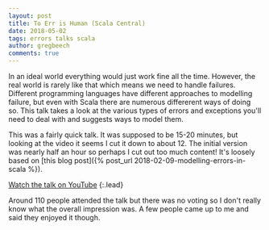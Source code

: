 ```yaml
---
layout: post
title: To Err is Human (Scala Central)
date: 2018-05-02
tags: errors talks scala
author: gregbeech
comments: true
---
```


In an ideal world everything would just work fine all the time. However, the real world is rarely like that which means we need to handle failures. Different programming languages have different approaches to modelling failure, but even with Scala there are numerous differerent ways of doing so. This talk takes a look at the various types of errors and exceptions you'll need to deal with and suggests ways to model them.

This was a fairly quick talk. It was supposed to be 15-20 minutes, but looking at the video it seems I cut it down to about 12. The initial version was nearly half an hour so perhaps I cut out too much content! It's loosely based on [this blog post]({% post_url 2018-02-09-modelling-errors-in-scala %}).

[Watch the talk on YouTube](https://www.youtube.com/watch?v=Riiw5g8Rj_E)
{:.lead}

Around 110 people attended the talk but there was no voting so I don't really know what the overall impression was. A few people came up to me and said they enjoyed it though.
